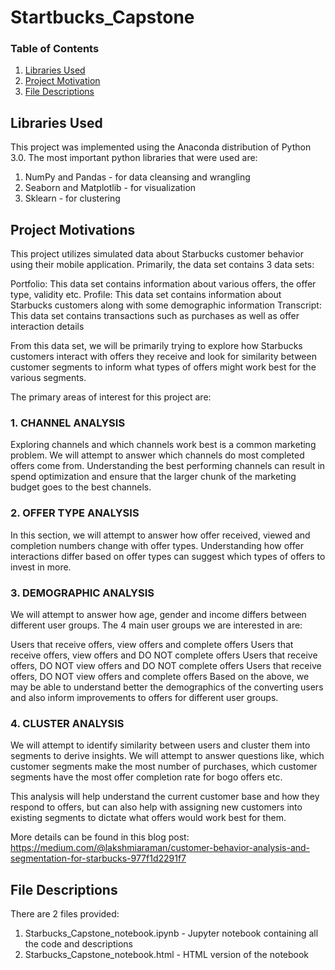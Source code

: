 # Startbucks_Capstone

### Table of Contents

1. [Libraries Used](#libraries)
2. [Project Motivation](#motivation)
3. [File Descriptions](#files)

## Libraries Used <a name="libraries"></a>

This project was implemented using the Anaconda distribution of Python 3.0. The most important python libraries that were used are:

1. NumPy and Pandas - for data cleansing and wrangling
2. Seaborn and Matplotlib - for visualization
3. Sklearn - for clustering 

## Project Motivations<a name="motivation"></a>

This project utilizes simulated data about Starbucks customer behavior using their mobile application. Primarily, the data set contains 3 data sets:

Portfolio: This data set contains information about various offers, the offer type, validity etc.
Profile: This data set contains information about Starbucks customers along with some demographic information
Transcript: This data set contains transactions such as purchases as well as offer interaction details

From this data set, we will be primarily trying to explore how Starbucks customers interact with offers they receive and look for similarity between customer segments to inform what types of offers might work best for the various segments.

The primary areas of interest for this project are:

### 1. CHANNEL ANALYSIS
Exploring channels and which channels work best is a common marketing problem. We will attempt to answer which channels do most completed offers come from. Understanding the best performing channels can result in spend optimization and ensure that the larger chunk of the marketing budget goes to the best channels.

### 2. OFFER TYPE ANALYSIS
In this section, we will attempt to answer how offer received, viewed and completion numbers change with offer types. Understanding how offer interactions differ based on offer types can suggest which types of offers to invest in more.

### 3. DEMOGRAPHIC ANALYSIS
We will attempt to answer how age, gender and income differs between different user groups. The 4 main user groups we are interested in are:

Users that receive offers, view offers and complete offers
Users that receive offers, view offers and DO NOT complete offers
Users that receive offers, DO NOT view offers and DO NOT complete offers
Users that receive offers, DO NOT view offers and complete offers
Based on the above, we may be able to understand better the demographics of the converting users and also inform improvements to offers for different user groups.

### 4. CLUSTER ANALYSIS
We will attempt to identify similarity between users and cluster them into segments to derive insights. We will attempt to answer questions like, which customer segments make the most number of purchases, which customer segments have the most offer completion rate for bogo offers etc.

This analysis will help understand the current customer base and how they respond to offers, but can also help with assigning new customers into existing segments to dictate what offers would work best for them.

More details can be found in this blog post: https://medium.com/@lakshmiaraman/customer-behavior-analysis-and-segmentation-for-starbucks-977f1d2291f7

## File Descriptions <a name="files"></a>

There are 2 files provided:

1. Starbucks_Capstone_notebook.ipynb - Jupyter notebook containing all the code and descriptions
2. Starbucks_Capstone_notebook.html - HTML version of the notebook 

